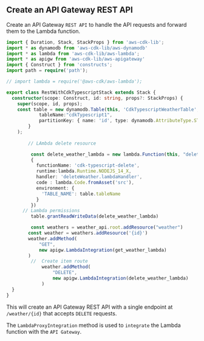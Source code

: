 ## Create an API Gateway REST API

Create an API Gateway `REST API` to handle the API requests and forward them to the Lambda function. 

```ts
import { Duration, Stack, StackProps } from 'aws-cdk-lib';
import * as dynamodb from 'aws-cdk-lib/aws-dynamodb'
import * as lambda from 'aws-cdk-lib/aws-lambda';
import * as apigw from 'aws-cdk-lib/aws-apigateway'
import { Construct } from 'constructs';
import path = require('path');

// import lambda = require('@aws-cdk/aws-lambda');

export class RestWithCdkTypescriptStack extends Stack {
  constructor(scope: Construct, id: string, props?: StackProps) {
    super(scope, id, props);
    const table = new dynamodb.Table(this, 'CdkTypescriptWeatherTable', {
            tableName:"cdkTypescript1",
            partitionKey: { name: 'id', type: dynamodb.AttributeType.STRING },
        }
    );
        
        // LAmbda delete resource

         const delete_weather_lambda = new lambda.Function(this, "deleteWeatherLambdaFunction",
         {
           functionName: 'cdk-typescript-delete',
           runtime:lambda.Runtime.NODEJS_14_X,
           handler: 'deleteWeather.lambdaHandler',
           code : lambda.Code.fromAsset('src'),
           environment: { 
             'TABLE_NAME': table.tableName
           }
         })
      // Lambda permissions
         table.grantReadWriteData(delete_weather_lambda)

         const weathers = weather_api.root.addResource("weather")
        const weather = weathers.addResource('{id}')
        weather.addMethod(
            "GET",
            new apigw.LambdaIntegration(get_weather_lambda)
        )  
         //  Create item route
             weather.addMethod(
                 "DELETE",
                 new apigw.LambdaIntegration(delete_weather_lambda)
             )   
  }
}
```

This will create an API Gateway REST API with a single endpoint at `/weather/{id}` that accepts `DELETE` requests. 

The `LambdaProxyIntegration` method is used to `integrate` the Lambda function with the `API Gateway`.